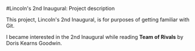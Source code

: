 #Lincoln's 2nd Inaugural: Project description

This project, Lincoln's 2nd Inaugural, is for purposes of getting familiar with Git.

I became interested in the 2nd Inaugural while reading **Team of Rivals** by Doris Kearns Goodwin.
